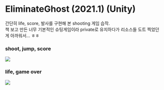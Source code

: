 # EliminateGhost (2021.1) (Unity)
  간단히 life, score, 발사를 구현해 본 shooting 게임 습작.  
  책 보고 만든 너무 기본적인 슈팅게임이라 private로 유지하다가 리소스들 도트 찍었던게 아까워서... ㅎㅎ
  
  ### shoot, jump, score
  <img src="img/1.gif">  
  
  ### life, game over
  <img src="img/2.gif">
